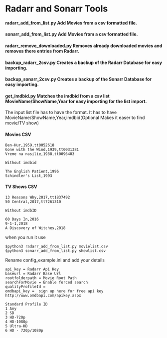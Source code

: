 # Radarr and Sonarr Tools 
#### radarr_add_from_list.py Add Movies from a csv formatted file.
#### sonarr_add_from_list.py Add Movies from a csv formatted file.
#### radarr_remove_downloaded.py Removes already downloaded movies and removes there entries from Radarr.
#### backup_radarr_2csv.py Creates a backup of the Radarr Database for easy importing.
#### backup_sonarr_2csv.py Creates a backup of the Sonarr Database for easy importing.
#### get_imdbid.py Matches the imdbid from a csv list MovieName/ShowName,Year for easy importing for the list import.
 
The input list file has to have the format. It has to have MovieName/ShowName,Year,imdbid(Optional Makes it easer to find movie/TV show)

#### Movies CSV
```
Ben-Hur,1959,tt0052618
Gone with the Wind,1939,tt0031381
Vreme na nasilie,1988,tt0096403

Without imdbid

The English Patient,1996
Schindler's List,1993
```
#### TV Shows CSV

```
13 Reasons Why,2017,tt1837492
50 Central,2017,tt7261310

Without imdbID

60 Days In,2016
9-1-1,2018
A Discovery of Witches,2018

```

when you run it use
```
$python3 radarr_add_from_list.py movielist.csv
$python3 sonarr_add_from_list.py showlist.csv
```
Rename config_example.ini and add your details

```
api_key = Radarr Api Key
baseurl = Radarr Base Url
rootfolderpath = Movie Root Path
searchForMovie = Enable forced search
qualityProfileId = 
omdbapi_key =  sign up here for free api key http://www.omdbapi.com/apikey.aspx
```
```
Standard Profile ID
1 Any
2 SD
3 HD-720p
4 HD-1080p
5 Ultra-HD
6 HD - 720p/1080p
```
